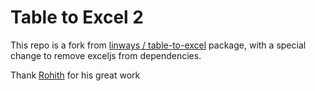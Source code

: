 # Table to Excel 2

This repo is a fork from [linways / table-to-excel](https://github.com/linways/table-to-excel) package, with a special change to remove exceljs from dependencies.

Thank [Rohith](vrarohith@gmail.com) for his great work